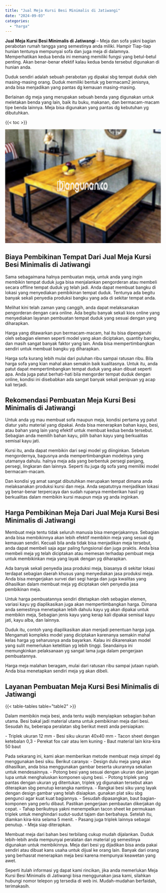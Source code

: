 ```yaml
---
title: "Jual Meja Kursi Besi Minimalis di Jatiwangi"
date: "2024-09-03"
categories: 
  - "harga"
---
```


**Jual Meja Kursi Besi Minimalis di Jatiwangi** – Meja dan sofa yakni bagian perabotan rumah tangga yang semestinya anda miliki. Hampir Tiap-tiap hunian tentunya mempunyai sofa dan juga meja di dalamnya. Memperhatikan kedua benda ini memang memiliki fungsi yang betul-betul penting. Akan benar-benar efektif kalau kedua benda tersebut digunakan di hunian anda.

Duduk sendiri adalah sebuah perabotan yg dipakai sbg tempat duduk oleh masing-masing orang. Duduk memiliki bentuk yg bermacam2 jenisnya, anda bisa menjadikan yang pantas dg kemauan masing-masing.

Berlainan dg meja yang merupakan sebuah benda yang digunakan untuk meletakan benda yang lain, baik itu buku, makanan, dan bermacam-macam tipe benda lainnya. Meja bisa digunakan yang pantas dg kebutuhan yg dibutuhkan.

{{< toc >}}

![Jual Meja Kursi Besi Minimalis di Jatiwangi](/images/jual-meja-besi-murah28.png)

## Biaya Pembikinan Tempat Dari Jual Meja Kursi Besi Minimalis di Jatiwangi

Sama sebagaimana halnya pembuatan meja, untuk anda yang ingin membikin tempat duduk juga bisa menjalankan pengorderan atau membeli secara offline tempat duduk yg telah jadi. Anda dapat membuat bangku di lokasi yang menyediakan pembikinan tempat duduk. Tentunya ada begitu banyak sekali penyedia produksi bangku yang ada di sekitar tempat anda.

Melihat kini telah zaman yang canggih, anda dapat melaksanakan pengorderan dengan cara online. Ada begitu banyak sekali kios online yang menyediakan layanan pembuatan tempat duduk yang sesuai dengan yang diharapkan.

Harga yang ditawarkan pun bermacam-macam, hal itu bisa dipengaruhi oleh sebagian elemen seperti model yang akan diciptakan, quantity bangku, dan masih sangat banyak faktor yang lain. Anda bisa mempertimbangkan sendiri untuk membuat bangku yg diharapkan.

Harga sofa kurang lebih mulai dari puluhan ribu sampai ratusan ribu. Bila harga sofa yang kian mahal akan semakin baik kualitasnya. Untuk itu, anda patut dapat mempertimbangkan tempat duduk yang akan dibuat seperti apa. Anda juga patut berhati-hati bila mengorder tempat duduk dengan online, kondisi ini disebabkan ada sangat banyak sekali penipuan yg acap kali terjadi.

## Rekomendasi Pembuatan Meja Kursi Besi Minimalis di Jatiwangi

Untuk anda yg mau membuat sofa maupun meja, kondisi pertama yg patut diatur yaitu material yang dipakai. Anda bisa menerapkan bahan kayu, besi, atau bahan yang lain yang efektif untuk membuat kedua benda tersebut. Sebagian anda memilih bahan kayu, pilih bahan kayu yang berkualitas semisal kayu jati.

Kursi itu, anda dapat membikin dari segi model yg diinginkan. Sebelum mengordernya, bagusnya anda mempertimbangkan modelnya yang utamanya dahulu. halnya meja ada yang berbentuk persegi panjang, persegi, lingkaran dan lainnya. Seperti itu juga dg sofa yang memiliki model bermacam-macam.

Dan kondisi yg amat sangat dibutuhkan merupakan tempat dimana anda melaksanakan produksi kursi dan meja. Anda sepatutnya menjadikan lokasi yg benar-benar terpercaya dan sudah rupanya memberikan hasil yg berkualitas dalam membikin kursi maupun meja yg anda inginkan.

## Harga Pembikinan Meja Dari Jual Meja Kursi Besi Minimalis di Jatiwangi

Membuat meja tentu tidak seluruh manusia bisa mengerjakannya. Sebagian anda bisa membikinnya akan lebih efektif membikin meja yang sesuai dg kemauan sendiri. Kecuali bila anda tidak bisa menjadikan meja tersebut, anda dapat membeli saja agar paling fungsional dan juga praktis. Anda bisa membeli meja yg telah diciptakan atau memesan terhadap pembuat meja untuk membikinkan meja yang layak dengan yg diharapkan.

Ada banyak sekali penyedia jasa produksi meja, biasanya di sekitar lokasi terdapat sebagian daerah khusus yang menyediakan jasa produksi meja. Anda bisa mengerjakan survei dari segi harga dan juga kwalitas yang dihasilkan dalam membuat meja yg diciptakan oleh penyedia jasa pembikinan meja.

Untuk harga pembuatannya sendiri ditetapkan oleh sebagian elemen, variasi kayu yg diaplikasikan juga akan mempertimbangkan harga. Dimana anda semestinya menetapkan lebih dahulu kayu yg akan dipakai untuk membikin meja, Sebagian jenis kayu yang kerap kali dipakai semisal kayu jati, kayu alba, dan lainnya.

Duduk itu, contoh yang diaplikasikan akan menjadi penentuan harga juga. Mengamati kompleks model yang diciptakan karenanya semakin mahal kelas harga yg seharusnya anda bayarkan. Kalau ini dikarenakan model yang sulit memerlukan ketelitian yg lebih tinggi. Seandainya ini memungkinkan pelaksanaan yg sangat lama juga dalam pengerjaan pembuatannya.

Harga meja malahan beragam, mulai dari ratusan ribu sampai jutaan rupiah. Anda bisa menetapkan sendiri meja yg akan dibeli.

## Layanan Pembuatan Meja Kursi Besi Minimalis di Jatiwangi

{{< table-tables table="table2" >}}

Dalam membikin meja besi, anda tentu wajib menyiapkan sebagian bahan utama. Besi bakal jadi material utama untuk pembikinan meja dari besi. Sesudah itu, beberapa peralatan sbg berikut mesti anda persiapkan:

\- Triplek ukuran 12 mm - Besi siku ukuran 40x40 mm - Tacon sheet dengan ketebalan 0,3 - Perekat fox cair atau lem kuning - Baut material lain kira-kira 50 baut

Pada sekarang ini, kami akan memberikan metode membuat meja simpel dg menggunakan besi siku. Berikut caranya: - Design dulu meja yang akan dihasilkan, anda bisa menggunakan gambar beserta ukurannya sekalian untuk mendesainnya. - Potong besi yang sesuai dengan ukuran dan jangan lupa untuk menghaluskan komponen ujung besi. - Potong triplek yang pantas dengan ukuran yg ditentukan, triplek yg digunakan tersebut akan diterapkan sbg penutup kerangka nantinya. - Rangkai besi siku yang layak dengan design gambar yang telah disiapkan. gunakan plat siku sbg pengunci agar kuat kuat bagiannya. - Sesudah dipasangkan, baut bagian-komponen yang perlu dibaut. Pastikan pengerjaan pembautan dikerjakan dg cepat. - Tahap berikutnya yakni menempelkan tacon sheet ke permukaan triplek untuk menghindari sudut-sudut tajam dan berbahaya. Setelah itu, diamkan kira-kira selama 5 menit. - Pasang juga triplek lainnya sebagai penutup. - Meja siap diterapkan.

Membuat meja dari bahan besi terbilang cukup mudah dijalankan. Duduk lebih-lebih anda mempunyai peralatan dan material yg semestinya digunakan untuk membikinnya. Meja dari besi yg dijadikan bisa anda pakai sendiri atau dibuat kans usaha untuk dijual ke orang lain. Banyak dari orang yang berhasrat menerapkan meja besi karena mempunyai keawetan yang awet.

Seperti itulah informasi yg dapat kami rincikan, jika anda memerlukan Meja Kursi Besi Minimalis di Jatiwangi bisa menggunakan jasa kami, silahkan hubungi nomor telepon yg tersedia di web ini. Mudah-mudahan berfaidah, terimakasih.
